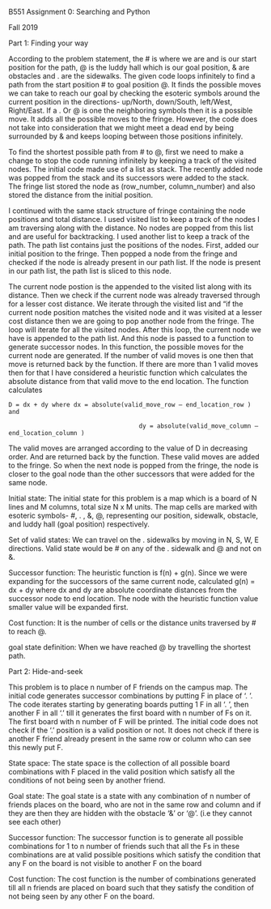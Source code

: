 B551 Assignment 0: Searching and Python 

Fall 2019 

  

Part 1: Finding your way 

  

According to the problem statement, the # is where we are and is our start position for the path, @ is the luddy hall which is our goal position, & are obstacles and . are the sidewalks. The given code loops infinitely to find a path from the start position # to goal position @. It finds the possible moves we can take to reach our goal by checking the esoteric symbols around the current position in the directions- up/North, down/South, left/West, Right/East. If a . Or @ is one the neighboring symbols then it is a possible move. It adds all the possible moves to the fringe. However, the code does not take into consideration that we might meet a dead end by being surrounded by & and keeps looping between those positions infinitely.  

To find the shortest possible path from # to @, first we need to make a change to stop the code running infinitely by keeping a track of the visited nodes. The initial code made use of a list as stack. The recently added node was popped from the stack and its successors were added to the stack. The fringe list stored the node as (row_number, column_number) and also stored the distance from the initial position.  

I continued with the same stack structure of fringe containing the node positions and total distance. I used visited list to keep a track of the nodes I am traversing along with the distance. No nodes are popped from this list and are useful for backtracking. I used another list to keep a track of the path. The path list contains just the positions of the nodes. First, added our initial position to the fringe. Then popped a node from the fringe and checked if the node is already present in our path list. If the node is present in our path list, the path list is sliced to this node.  

The current node postion is the appended to the visited list along with its distance. Then we check if the current node was already traversed through for a lesser cost distance. We iterate through the visited list and “if the current node position matches the visited node and it was visited at a lesser cost distance then we are going to pop another node from the fringe. The loop will iterate for all the visited nodes. After this loop, the current  node we have is appended to the path list. And this node is passed to a function to generate successor nodes. In this function, the possible moves for the current node are generated. If the number of valid moves is one then that move is returned back by the function. If there are more than 1 valid moves then for that I have considered a heuristic function which calculates the absolute distance from that valid move to the end location. The function calculates  

	D = dx + dy where dx = absolute(valid_move_row – end_location_row )  and 

										dy = absolute(valid_move_column – end_location_column ) 

The valid moves are arranged according to the value of D in decreasing order. And are returned back by the function. These valid moves are added to the fringe. So when the next node is popped from the fringe, the node is closer to the goal node than the other successors that were added for the same node.  

Initial state: The initial state for this problem is a map which is a board of N lines and M columns, total size N x M units. The map cells are marked with esoteric symbols- #, . , &, @, representing our position, sidewalk, obstacle, and luddy hall (goal position) respectively. 

Set of valid states: We can travel on the . sidewalks by moving in N, S, W, E directions. Valid state would be # on any of the . sidewalk  and @ and not on &. 

Successor function: The heuristic function is f(n) + g(n). Since we were expanding for the successors of the same current node, calculated g(n) = dx + dy where dx and dy are absolute coordinate distances from the successor node to end location. The node with the heuristic function value smaller value will be expanded first.  

Cost function: It is the number of cells or the distance units traversed by # to reach @. 

goal state definition: When we have reached @ by travelling the shortest path. 


Part 2: Hide-and-seek 

This problem is to place n number of F friends on the campus map. The initial code generates successor combinations by putting F in place of ‘. ’. The code iterates starting by generating boards putting 1 F in all ‘. ’, then another F in all ‘.’ till it generates the first board with n number of Fs on it. The first board with n number of F will be printed. The initial code does not check if the ‘.’ position is a valid position or not. It does not check if there is another F friend already present in the same row or column who can see this newly put F.  

State space: The state space is the collection of all possible board combinations with F placed in the valid position which satisfy all the conditions of not being seen by another friend. 

Goal state: The goal state is a state with any combination of n number of friends places on the board, who are not in the same row and column and if they are then they are hidden with the obstacle ‘&’ or ‘@’. (i.e they cannot see each other) 

Successor function: The successor function is to generate all possible combinations for 1 to n number of friends such that all the Fs in these combinations are at valid possible positions which satisfy the condition that any F on the board is not visible to another F on the board  

Cost function: The cost function is the number of combinations generated till all n friends are placed on board such that they satisfy the condition of not being seen by any other F on the board. 
